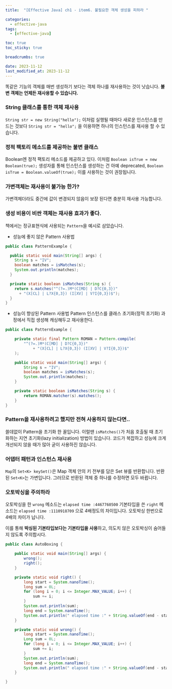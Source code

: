```yaml
---
title:  "[Effective Java] ch1 - item6. 불필요한 객체 생성을 피하라 "

categories:
  - effective-java
tags:
  - [effective-java]

toc: true
toc_sticky: true

breadcrumbs: true

date: 2023-11-12
last_modified_at: 2023-11-12
---
```


똑같은 기능의 객체를 매번 생성하기 보다는 객체 하나를 재사용하는 것이 낫습니다.
**불변 객체는 언제든 재사용할 수 있습니다.**

### String 클래스를 통한 객체 재사용
`String str = new String("hello");` 이처럼 실행될 때마다 새로운 인스턴스를 만드는 것보다
`String str = "hello";` 을 이용하면 하나의 인스턴스를 재사용 할 수 있습니다.

### 정적 팩토리 메소드를 제공하는 불변 클래스
Boolean엔 정적 팩토리 메소드를 제공하고 있다.
이처럼 `Boolean isTrue = new Boolean(true);` 생성자를 통해 인스턴스를 생성하는 건 아예 deprecated,
`Boolean isTrue = Boolean.valueOf(true);` 이를 사용하는 것이 권장됩니다. 

### 가변객체는 재사용이 불가능 한가?
가변객체더라도 중간에 값이 변경되지 않음이 보장 된다면 충분히 재사용 가능합니다.

### 생성 비용이 비싼 객체는 재사용 효과가 좋다.
책에서는 정규표현식에 사용되는 `Pattern`을 예시로 삼았습니다.

- 성능에 좋지 않은 Pattern 사용법
```java
public class PatternExample {

  public static void main(String[] args) {
    String s = "IV";
    boolean matches = isMatches(s);
    System.out.println(matches);
  }

  private static boolean isMatches(String s) {
    return s.matches("^(?=.)M*(C[MD] | D?C{0,3})"
      + "(X[CL] | L?X{0,3}) (I[XV] | V?I{0,3})$");
  }
}
```

- 성능이 향상된 Pattern 사용법
Pattern 인스턴스를 클래스 초기화(정적 초기화) 과정에서 직접 생성해 캐싱해두고 재사용한다.
```java
public class PatternExample {

    private static final Pattern ROMAN = Pattern.compile(
        "^(?=.)M*(C[MD] | D?C{0,3})"
            + "(X[CL] | L?X{0,3}) (I[XV] | V?I{0,3})$"
    );

    public static void main(String[] args) {
        String s = "IV";
        boolean matches = isMatches(s);
        System.out.println(matches);
    }

    private static boolean isMatches(String s) {
        return ROMAN.matcher(s).matches();
    }
}
```

### Pattern을 재사용하려고 했지만 전혀 사용하지 않는다면..
쓸데없이 Pattern을 초기화 한 꼴입니다.
이럴땐 `isMatches()`가 처음 호출될 때 초기화하는 지연 초기화(lazy initialization) 방법이 있습니다.
코드가 복잡하고 성능에 크게 개선되지 않을 때가 많아 굳이 사용하진 않습니다.

### 어댑터 패턴과 인스턴스 재사용
`Map`의 `Set<K> keySet()`은 Map 객체 안의 키 전부를 담은 Set 뷰를 반환합니다.
반환된 `Set<K>`는 가변입니다. 그러므로 반환된 객체 중 하나를 수정하면 모두 바뀝니다.

### 오토박싱을 주의하라
오토박싱을 한 `wrong` 메소드는 `elapsed time :4467760500`
기본타입을 쓴 `right` 메소드는 `elapsed time :1110918709` 으로 4배정도의 차이입니다.
오토박싱 한번으로 4배의 차이가 납니다. 

이를 통해 **박싱된 기본타입보다는 기본타입을 사용**하고, 의도치 않은 오토박싱이 숨어들지 않도록 주의합시다.

```java
public class AutoBoxing {

    public static void main(String[] args) {
        wrong();
        right();
    }

    private static void right() {
        long start = System.nanoTime();
        long sum = 0L;
        for (long i = 0; i <= Integer.MAX_VALUE; i++) {
            sum += i;
        }
        System.out.println(sum);
        long end = System.nanoTime();
        System.out.println(" elapsed time :" + String.valueOf(end - start));
    }

    private static void wrong() {
        long start = System.nanoTime();
        Long sum = 0L;
        for (long i = 0; i <= Integer.MAX_VALUE; i++) {
            sum += i;
        }
        System.out.println(sum);
        long end = System.nanoTime();
        System.out.println(" elapsed time :" + String.valueOf(end - start));
    }

}
```


